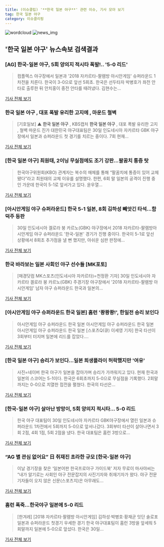```yaml
---
title: (이슈클립) '**한국 일본 야구**' 관련 이슈, 기사 모아 보기
tag: 한국 일본 야구
category: 이슈클리핑
---
```

![wordcloud](https://s3.ap-northeast-2.amazonaws.com/lyrics101-wordcloud/2018-08-30-1535617582.png)
![news_img](https://user-images.githubusercontent.com/42597476/44507050-1206f400-a6e4-11e8-8d98-7ffbfebb353f.png)
## **'**한국 일본 야구**'** 뉴스속보 검색결과
### [AG] 한국-일본 야구, 5회 양의지 적시타 폭발!.. '5-0 리드'

>컴플렉스 야구장에서 일본과 '2018 자카르타-팔렘방 아시안게임' 슈퍼라운드 1차전을 치른다. 한국이 3-0으로 앞선 5회초. 한국은 선두타자 박병호가 좌전 안타로 출루한 뒤 안치홍이 중전 안타를 때려냈다. 김현수는...

<a href="http://star.mt.co.kr/stview.php?no=2018083014242079987" target="_blank">기사 전체 보기</a>

### **한국 일본 야구** , 대포 폭발 유리한 고지에 , 마운드 철벽

>[기호일보] ▲ **한국 일본 야구** , KBS캡처 **한국 일본 야구** , 대포 폭발 유리한 고지 , 철벽 마운드 진가 대한민국 야구대표팀은 30일 인도네시아 자카르타 GBK 야구장에서 일본과 슈퍼라운드 첫 경기를 치르는 중이다. 7회 현재...

<a href="http://www.kihoilbo.co.kr/?mod=news&act=articleView&idxno=766635" target="_blank">기사 전체 보기</a>

### [**한국 일본 야구**] 최원태, 2이닝 무실점에도 조기 강판…팔꿈치 통증 탓

>한국야구위원회(KBO) 관계자는 복수의 매체를 통해 “팔꿈치에 통증이 있어 교체됐다”라고 최원태의 교체 이유를 설명했다. 한편, 6회 말 일본의 공격이 진행 중인 가운데 한국이 5-1로 앞서가고 있다. 윤우열...

<a href="http://news.donga.com/3/all/20180830/91754641/2" target="_blank">기사 전체 보기</a>

### [아시안게임 야구 슈퍼라운드] 한국 5-1 일본, 8회 김하성 빼앗긴 타석…함덕주 등판

>30일 인도네시아 겔로라 붕 카르노(GBK) 야구장에서 2018 자카르타-팔렘방아시안게임 야구 슈퍼라운드 '한국-일본' 경기가 진행 중이다. 한국이 5-1로 앞선 상황에서 8회초 추가점을 낼 뻔 했지만, 아쉬운 심판 판정에...

<a href="http://news20.busan.com/controller/newsController.jsp?newsId=20180830000206" target="_blank">기사 전체 보기</a>

### 한국 바라보는 일본 사회인 야구 선수들 [MK포토]

>[매경닷컴 MK스포츠(인도네시아 자카르타)=천정환 기자] 30일 인도네시아 자카르타 겔로라 붕 카르노(GBK) 주경기장 야구장에서 '2018 자카르타-팔렘방 아시안게임' 남자 야구 슈퍼라운드 한국과 일본의...

<a href="http://sports.mk.co.kr/view.php?year=2018&no=546174" target="_blank">기사 전체 보기</a>

### [아시안게임 야구 슈퍼라운드 한국 일본] 홈런 '쾅쾅쾅!', 한일전 승리 보인다

>아시안게임 야구 슈퍼라운드 한국 일본 아시안게임 야구 슈퍼라운드 한국 일본 아시안게임 야구 슈퍼라운드 한국 일본 [스포츠Q(큐) 이세영 기자] 한국 타선이 3회부터 터지며 일본에 리드를 잡았다....

<a href="http://www.sportsq.co.kr/news/articleView.html?idxno=300734" target="_blank">기사 전체 보기</a>

### [**한국 일본 야구**] 승리가 보인다...일본 희생플라이 허락했지만 '여유'

>사진=네이버 한국 야구가 일본을 잡아가며 승리가 가까워지고 있다. 현재 한국과 일본의 스코어는 5-1이다. 한국은 6회초까지 5-0으로 무실점을 기록했다. 2회말까지는 0-0으로 치열한 접전을 펼쳤다. 한국의 타선은...

<a href="http://www.gukjenews.com/news/articleView.html?idxno=983332" target="_blank">기사 전체 보기</a>

### [한국-일본 야구] 살아난 방망이, 5회 양의지 적시타... 5-0 리드

>한국 야구 대표팀이 30일 인도네시아 자카르타 GBK야구장에서 열린 일본과 슈퍼라운드 1차전에서 5회까지 5-0으로 앞서나갔다. 3회부터 타선이 살아나면서 3회 2점, 4회 1점, 5회 2점을 냈다. 한국 대표팀은 홈런 3방으로...

<a href="http://www.sporbiz.co.kr/news/articleView.html?idxno=267690" target="_blank">기사 전체 보기</a>

### “AG 별 관심 없어요” 日 취재진 초라한 규모 [한국-일본 야구]

>이날 경기장을 찾은 ‘일본어판 한국프로야구 가이드북’ 저자 무로이 마사야씨는 “내가 알기로는 사회인 야구 전문잡지의 사진기자와 취재기자가 왔다. 야구 전문 기자들이 오지 않은 신문(스포츠지)은 아무래도...

<a href="http://sports.khan.co.kr/news/sk_index.html?art_id=201808301500013&sec_id=510101&pt=nv" target="_blank">기사 전체 보기</a>

### 홈런 폭죽…한국야구 일본에 5-0 리드

>[한겨레] [2018 자카르타·팔렘방 아시안게임] 김하성·박병호·황재균 잇단 솔로포 일본과 슈퍼라운드 첫경기 우세한 경기 한국 야구대표팀이 홈런 3방을 앞세워 5회말까지 일본에 5-0으로 앞섰다. 한국은 30일...

<a href="http://www.hani.co.kr/arti/sports/baseball/859926.html" target="_blank">기사 전체 보기</a>


